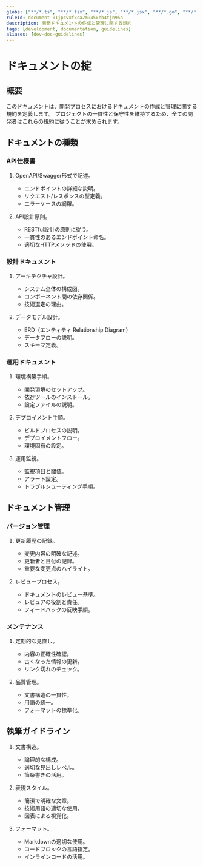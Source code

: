 ```yaml
---
globs: ["**/*.ts", "**/*.tsx", "**/*.js", "**/*.jsx", "**/*.go", "**/*.rs", "**/*.scala"]
ruleId: document-01jpcvxfxca2m945xeb4tjn95a
description: 開発ドキュメントの作成と管理に関する規約
tags: [development, documentation, guidelines]
aliases: [dev-doc-guidelines]
---
```



# ドキュメントの掟

## 概要

このドキュメントは、開発プロセスにおけるドキュメントの作成と管理に関する規約を定義します。
プロジェクトの一貫性と保守性を維持するため、全ての開発者はこれらの規約に従うことが求められます。

## ドキュメントの種類

### API仕様書

1. OpenAPI/Swagger形式で記述。
   - エンドポイントの詳細な説明。
   - リクエスト/レスポンスの型定義。
   - エラーケースの網羅。

2. API設計原則。
   - RESTful設計の原則に従う。
   - 一貫性のあるエンドポイント命名。
   - 適切なHTTPメソッドの使用。

### 設計ドキュメント

1. アーキテクチャ設計。
   - システム全体の構成図。
   - コンポーネント間の依存関係。
   - 技術選定の理由。

2. データモデル設計。
   - ERD（エンティティ Relationship Diagram）
   - データフローの説明。
   - スキーマ定義。

### 運用ドキュメント

1. 環境構築手順。
   - 開発環境のセットアップ。
   - 依存ツールのインストール。
   - 設定ファイルの説明。

2. デプロイメント手順。
   - ビルドプロセスの説明。
   - デプロイメントフロー。
   - 環境固有の設定。

3. 運用監視。
   - 監視項目と閾値。
   - アラート設定。
   - トラブルシューティング手順。

## ドキュメント管理

### バージョン管理

1. 更新履歴の記録。
   - 変更内容の明確な記述。
   - 更新者と日付の記録。
   - 重要な変更点のハイライト。

2. レビュープロセス。
   - ドキュメントのレビュー基準。
   - レビュアの役割と責任。
   - フィードバックの反映手順。

### メンテナンス

1. 定期的な見直し。
   - 内容の正確性確認。
   - 古くなった情報の更新。
   - リンク切れのチェック。

2. 品質管理。
   - 文書構造の一貫性。
   - 用語の統一。
   - フォーマットの標準化。

## 執筆ガイドライン

1. 文書構造。
   - 論理的な構成。
   - 適切な見出しレベル。
   - 箇条書きの活用。

2. 表現スタイル。
   - 簡潔で明確な文章。
   - 技術用語の適切な使用。
   - 図表による視覚化。

3. フォーマット。
   - Markdownの適切な使用。
   - コードブロックの言語指定。
   - インラインコードの活用。